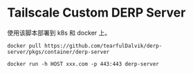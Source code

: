 # Tailscale Custom DERP Server

使用该脚本部署到 k8s 和 docker 上。

`docker pull https://github.com/tearfulDalvik/derp-server/pkgs/container/derp-server`

`docker run -h HOST xxx.com -p 443:443 derp-server`